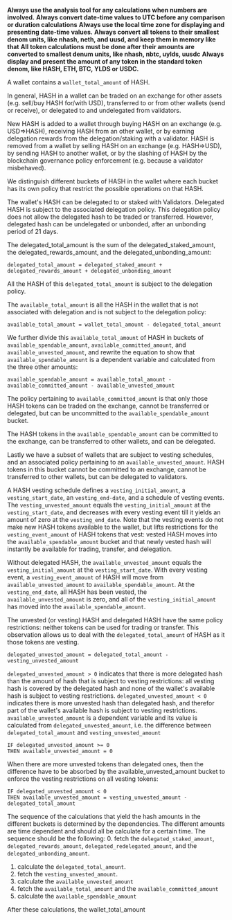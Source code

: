 **Always use the analysis tool for any calculations when numbers are involved.**
**Always convert date-time values to UTC before any comparison or duration calculations**
**Always use the local time zone for displaying and presenting date-time values.**
**Always convert all tokens to their smallest denom units, like nhash, neth, and uusd, and keep them in memory like that**
**All token calculations must be done after their amounts are converted to smallest denum units, like nhash, nbtc, uylds, uusdc**
**Always display and present the amount of any token in the standard token denom, like HASH, ETH, BTC, YLDS or USDC.**

A wallet contains a `wallet_total_amount` of HASH.

In general, HASH in a wallet can be traded on an exchange for other assets (e.g. sell/buy HASH for/with USD), transferred to or from other wallets (send or receive), or delegated to and undelegated from validators. 

New HASH is added to a wallet through buying HASH on an exchange (e.g. USD=>HASH), receiving HASH from an other wallet, or by earning delegation rewards from the delegation/staking with a validator. HASH is removed from a wallet by selling HASH on an exchange (e.g. HASH=>USD), by sending HASH to another wallet, or by the slashing of HASH by the blockchain governance policy enforcement (e.g. because a validator misbehaved).

We distinguish different buckets of HASH in the wallet where each bucket has its own policy that restrict the possible operations on that HASH.

The wallet's HASH can be delegated to or staked with Validators. Delegated HASH is subject to the associated delegation policy. This delegation policy does not allow the delegated hash to be traded or transferred. However, delegated hash can be undelegated or unbonded, after an unbonding period of 21 days.

The delegated_total_amount is the sum of the delegated_staked_amount, the delegated_rewards_amount, and the delegated_unbonding_amount:

```delegated_total_amount = delegated_staked_amount + delegated_rewards_amount + delegated_unbonding_amount```

 All the HASH of this `delegated_total_amount` is subject to the delegation policy.

The `available_total_amount` is all the HASH in the wallet that is not associated with delegation and is not subject to the delegation policy:

```available_total_amount = wallet_total_amount - delegated_total_amount```

We further divide this `available_total_amount` of HASH in buckets of `available_spendable_amount`, `available_committed_amount`, and `available_unvested_amount`, and rewrite the equation to show that `available_spendable_amount` is a dependent variable and calculated from the three other amounts:

```available_spendable_amount = available_total_amount - available_committed_amount - available_unvested_amount```

The policy pertaining to `available_committed_amount` is that only those HASH tokens can be traded on the exchange, cannot be transferred or delegated, but can be uncommitted to the `available_spendable_amount` bucket.

The HASH tokens in the `available_spendable_amount` can be committed to the exchange, can be transferred to other wallets, and can be delegated.

Lastly we have a subset of wallets that are subject to vesting schedules, and an associated policy pertaining to an `available_unvested_amount`. HASH tokens in this bucket cannot be committed to an exchange, cannot be transferred to other wallets, but can be delegated to validators. 

A HASH vesting schedule defines a `vesting_initial_amount`, a `vesting_start_date`, an `vesting_end-date`, and a schedule of vesting events. The `vesting_unvested_amount` equals the `vesting_initial_amount` at the `vesting_start_date`, and decreases with every vesting event till it yields an amount of zero at the `vesting_end_date`. Note that the vesting events do not make new HASH tokens available to the wallet, but lifts restrictions for the `vesting_event_amount` of HASH tokens that vest: vested HASH moves into the `available_spendable_amount` bucket and that newly vested hash will instantly be available for trading, transfer, and delegation.

Without delegated HASH, the `available_unvested_amount` equals the `vesting_initial_amount` at the `vesting_start_date`. With every vesting event, a `vesting_event_amount` of HASH will move from `available_unvested_amount` to `available_spendable_amount`. At the `vesting_end_date`, all HASH has been vested, the `available_unvested_amount` is zero, and all of the `vesting_initial_amount` has moved into the `available_spendable_amount`.

The unvested (or vesting) HASH and delegated HASH have the same policy restrictions: neither tokens can be used for trading or transfer. This observation allows us to deal with the `delegated_total_amount` of HASH as it those tokens are vesting.  

```
delegated_unvested_amount = delegated_total_amount - vesting_unvested_amount
```

`delegated_unvested_amount > 0` indicates that there is more delegated hash than the amount of hash that is subject to vesting restrictions: all vesting hash is covered by the delegated hash and none of the wallet's available hash is subject to vesting restrictions.
`delegated_unvested_amount < 0` indicates there is more unvested hash than delegated hash, and therefor part of the wallet's available hash is subject to vesting restrictions. 
`available_unvested_amount` is a dependent variable and its value is calculated from `delegated_unvested_amount`, i.e. the difference between  `delegated_total_amount` and `vesting_unvested_amount`


```
IF delegated_unvested_amount >= 0
THEN available_unvested_amount = 0

```
When there are more unvested tokens than delegated ones, then the difference have to be absorbed by the available_unvested_amount bucket to enforce the vesting restrictions on all vesting tokens:

```
IF delegated_unvested_amount < 0
THEN available_unvested_amount = vesting_unvested_amount - delegated_total_amount
```
The sequence of the calculations that yield the hash amounts in the different buckets is determined by the dependencies.
The different amounts are time dependent and should all be calculate for a certain time. The sequence should be the following:
0. fetch the `delegated_staked_amount`, `delegated_rewards_amount`, `delegated_redelegated_amount`, and the `delegated_unbonding_amount`.
1. calculate the `delegated_total_amount`.
2. fetch the `vesting_unvested_amount`.
3. calculate the `available_unvested_amount`
4. fetch the `available_total_amount` and the `available_committed_amount`
5. calculate the `available_spendable_amount`

After these calculations, the wallet_total_amount
